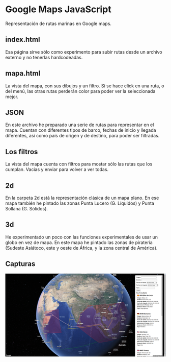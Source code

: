 Google Maps JavaScript
======
Representación de rutas marinas en Google maps.

index.html
------
Esa página sirve sólo como experimento para subir rutas desde un archivo externo y no tenerlas hardcodeadas.

mapa.html
------
La vista del mapa, con sus dibujos y un filtro. Si se hace click en una ruta, o del menú, las otras rutas perderán color para poder ver la seleccionada mejor.

JSON
------
En este archivo he preparado una serie de rutas para representar en el mapa. Cuentan con diferentes tipos de barco, fechas de inicio y llegada diferentes, así como país de origen y de destino, para poder ser filtradas.

Los filtros
------
La vista del mapa cuenta con filtros para mostar sólo las rutas que los cumplan. Vacias y enviar para volver a ver todas.

2d
------
En la carpeta 2d está la representación clásica de un mapa plano. En ese mapa también he pintado las zonas Punta Lucero (G. Líquidos) y Punta Sollana (G. Sólidos).

3d
------
He experimentado un poco con las funciones experimentales de usar un globo en vez de mapa. En este mapa he pintado las zonas de piratería (Sudeste Asiátoco, este y oeste de África, y la zona central de América).

Capturas
------
![Captura 3D](./Captura_3d.png)